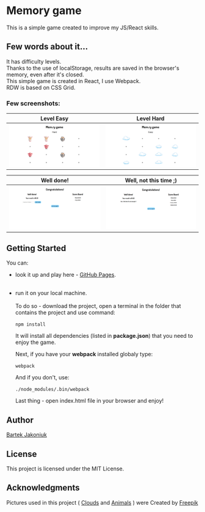 # Memory game

This is a simple game created to improve my JS/React skills. 

## Few words about it...
It has difficulty levels.<br />
Thanks to the use of localStorage, results are saved in the browser's memory, even after it's
closed.<br />
This simple game is created in React, I use Webpack.<br />
RDW is based on CSS Grid.

### Few screenshots:

Level Easy                 | Level Hard
:-------------------------:|:-------------------------:
![](https://github.com/bajako/memory-game-react/blob/master/img/memory_04.png)  |  ![](https://github.com/bajako/memory-game-react/blob/master/img/memory_01.png)

Well done!                 | Well, not this time ;)
:-------------------------:|:-------------------------:
![](https://github.com/bajako/memory-game-react/blob/master/img/memory_02.png)  |  ![](https://github.com/bajako/memory-game-react/blob/master/img/memory_03.png)



## Getting Started

You can:
* look it up and play here - [GitHub Pages](https://bajako.github.io/memory-game-react/). <br /><br />
* run it on your local machine.<br /><br />
  To do so - download the project, open a terminal in the folder that contains the project and use command:
  ```
  npm install
  ```
  It will install all dependencies (listed in **package.json**) that you need to enjoy the game.
  
  Next, if you have your **webpack** installed globaly type:
  ```
  webpack
  ```
  And if you don't, use:
  ```
  ./node_modules/.bin/webpack
  ```
  Last thing - open index.html file in your browser and enjoy! 
  
 ## Author
 [Bartek Jakoniuk](https://github.com/bajako)
 
 ## License
 This project is licensed under the MIT License.
 
 ## Acknowledgments
 Pictures used in this project (  [Clouds](https://www.freepik.com/free-vector/great-collection-of-hand-drawn-clouds-with-different-sizes_1000951.htm) and [Animals](https://www.freepik.com/free-vector/flat-animal-heads-set_715458.htm) ) were Created by [Freepik](https://www.freepik.com/)

